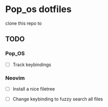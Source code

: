 # Pop_os dotfiles
clone this repo to 
## TODO
### Pop_OS
- [ ] Track keybindings
### Neovim
- [ ] Install a nice filetree 
- [ ] Change keybinding to fuzzy search all files

